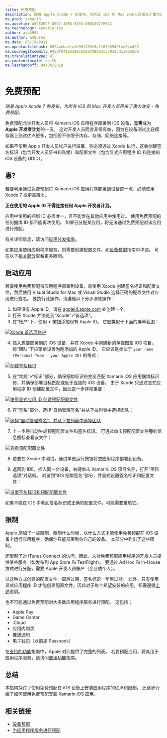 ```yaml
---
title: 免费预配
description: 随着 Apple Xcode 7 的发布，为所有 iOS 和 Mac 开发人员带来了重大改变 - 免费预配。
ms.prod: xamarin
ms.assetid: A5CE2ECF-8057-49ED-8393-EB0C5977FE4C
ms.technology: xamarin-ios
author: asb3993
ms.author: amburns
ms.date: 03/19/2017
ms.openlocfilehash: 09244ebaefedb991289e5a1f67b59491ee84ed28
ms.sourcegitcommit: 945df041e2180cb20af08b83cc703ecd1aedc6b0
ms.translationtype: HT
ms.contentlocale: zh-CN
ms.lasthandoff: 04/04/2018
---
```

# <a name="free-provisioning"></a>免费预配

_随着 Apple Xcode 7 的发布，为所有 iOS 和 Mac 开发人员带来了重大改变 - 免费预配。_

免费预配允许开发人员将 Xamarin.iOS 应用程序部署到 iOS 设备，**无需**成为**Apple 开发者计划**的一员。 这对开发人员而言非常有益，因为在设备测试比在模拟器上测试优点更多，包括但不仅限于内存、存储、网络连接等。

如果不使用 Apple 开发人员帐户进行设置，则必须通过 Xcode 执行，这会创建签名标识（包含开发人员证书和私钥）和配置文件（包含显式应用程序 ID 和连接的 iOS 设备的 UDID）。

## <a name="requirements"></a>惠?

若要利用通过免费预配将 Xamarin.iOS 应用程序部署到设备这一点，必须使用 Xcode 7 或更高版本。

**正在使用的 Apple ID 不得连接任何 Apple 开发者计划。**

应用中使用的捆绑 ID 必须唯一，且不能曾在其他应用中使用过。 使用免费预配的任何捆绑 ID 都不能再次使用。 如果已分配某应用，将无法通过免费预配对该应用进行预配。 

有关详细信息，请访问[应用分发指南](~/ios/deploy-test/app-distribution/index.md)。

如果应用使用应用程序服务，则需要创建配置文件，如[设备预配](~/ios/get-started/installation/device-provisioning/index.md#appservices)指南中详述。 可在以下[相关部分](#limitations)查看更多限制。


## <a name="a-namelaunching--launching-your-app"></a><a name="launching" /> 启动应用

若要使用免费预配将应用程序部署到设备，需使用 Xcode 创建签名标识和配置文件，然后使用 Visual Studio for Mac 或 Visual Studio 选择正确的配置文件对应用进行签名。 要执行此操作，请遵循以下分步演练操作：

1. 如果没有 Apple ID，请在 [appleid.apple.com](https://appleid.apple.com/account) 处创建一个。
2. 打开 Xcode 并浏览到“Xcode”>“首选项”。
3. 在“帐户”下，使用 **+** 按钮添加现有 Apple ID。 它应类似于下面的屏幕截图：

  [![](free-provisioning-images/launchapp1.png "Xcode 首选项帐户")](free-provisioning-images/launchapp1.png#lightbox)

4. 插入想要部署到的 iOS 设备，并在 Xcode 中创建新的单视图空 iOS 项目。 将“团队”下拉菜单设置为刚添加的 Apple ID。 它应该是类似于 `your name (Personal Team - your Apple ID)` 的格式：

  [![](free-provisioning-images/launchapp2.png "创建签名标识")](free-provisioning-images/launchapp2.png#lightbox)

5. 在“常规”>“标识”部分，确保捆绑标识符完全匹配 Xamarin.iOS 应用捆绑标识符，并确保部署目标匹配或低于连接的 iOS 设备。 由于 Xcode 只通过显式应用程序 ID 创建配置文件，因此这一步非常重要：

  [![](free-provisioning-images/launchapp5.png "使用显式应用 ID 创建预配配置文件")](free-provisioning-images/launchapp5.png#lightbox)

6. 在“签名”部分，选择“自动管理签名”并从下拉列表中选择团队：

  [![](free-provisioning-images/launchapp6.png "选择“自动管理签名”，并从下拉列表中选择团队")](free-provisioning-images/launchapp6.png#lightbox)

7. 上一步将自动生成预配配置文件和签名标识。 可通过单击预配配置文件旁的信息图标查看该文件：

  [![](free-provisioning-images/launchapp7.png "查看预配配置文件")](free-provisioning-images/launchapp7.png#lightbox)

8. 若要在 Xcode 中测试，通过单击运行按钮将空应用程序部署到设备。

9. 返回到 IDE，插入同一台设备，右键单击 Xamarin.iOS 项目名称，打开“项目选项”对话框。 浏览到“iOS 捆绑签名”部分，并显式设置签名标识和配置文件：

  [![](free-provisioning-images/launchapp8.png "设置签名标识和预配配置文件")](free-provisioning-images/launchapp8.png#lightbox)

如果不能在 IDE 中看到签名标识或正确的配置文件，可能需要重启它。


## <a name="a-namelimitations-limitations"></a><a name="limitations" />限制

Apple 施加了一些限制，限制什么时候、以什么方式才能使用免费预配在 iOS 设备上运行应用程序，确保你只能部署到你自己的设备。 本部分中列出了这些限制。

还限制了对 iTunes Connect 的访问，因此，未对免费预配应用程序的开发人员提供某些服务（如发布到 App Store 和 TestFlight）。 要通过 Ad Hoc 和 In-House 方式进行分配，需要 Apple 开发人员帐户（企业或个人）。

以这种方式创建的配置文件一周后过期，签名标识一年后过期。 此外，只有使用显式应用程序 ID 才能创建配置文件，因此对于每个希望安装的应用，都需遵循[上述](#launching)说明。

也不可能通过免费预配对大多数应用程序服务进行预配。 这包括：

- Apple Pay
- Game Center
- iCloud
- 应用内购买
- 推送通知
- 电子钱包（以前是 Passbook）

在[支持的功能](https://developer.apple.com/library/prerelease/ios/documentation/IDEs/Conceptual/AppDistributionGuide/SupportedCapabilities/SupportedCapabilities.html#//apple_ref/doc/uid/TP40012582-CH38-SW1)指南中，Apple 对此提供了完整的列表。 若要预配应用，将其用于应用程序服务，请访问[使用功能](~/ios/deploy-test/provisioning/capabilities/index.md)指南。


## <a name="summary"></a>总结

本指南探讨了使用免费预配在 iOS 设备上安装应用程序的优点和限制。 还逐步介绍了如何使用免费预配安装 Xamarin.iOS 应用。

## <a name="related-links"></a>相关链接

- [设备预配](~/ios/get-started/installation/device-provisioning/index.md)
- [为应用程序服务进行预配](~/ios/get-started/installation/device-provisioning/index.md#appservices)
